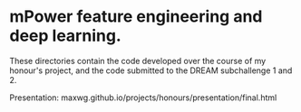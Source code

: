 # mPower feature engineering and deep learning.

These directories contain the code developed over the course of my honour's project, and the code submitted to the DREAM subchallenge 1 and 2.


Presentation: maxwg.github.io/projects/honours/presentation/final.html
